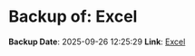 # Backup of: Excel

**Backup Date**: 2025-09-26 12:25:29
**Link**: [Excel](https://przemienniki.net/export/przemienniki.xls)
